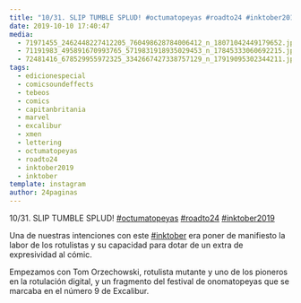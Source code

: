 ```yaml
---
title: "10/31. SLIP TUMBLE SPLUD! #octumatopeyas #roadto24 #inktober2019"
date: 2019-10-10 17:40:47
media: 
  - 71971455_2462448227412205_760498628784006412_n_18071042449179652.jpg
  - 71191983_495891670993765_5719831918935029453_n_17845333060692215.jpg
  - 72481416_678529955972325_3342667427338757129_n_17919095302344211.jpg
tags: 
  - edicionespecial
  - comicsoundeffects
  - tebeos
  - comics
  - capitanbritania
  - marvel
  - excalibur
  - xmen
  - lettering
  - octumatopeyas
  - roadto24
  - inktober2019
  - inktober
template: instagram
author: 24paginas
---
```


10/31. SLIP TUMBLE SPLUD! [#octumatopeyas](/tags/octumatopeyas) [#roadto24](/tags/roadto24) [#inktober2019](/tags/inktober2019)

 
Una de nuestras intenciones con este [#inktober](/tags/inktober) era poner de manifiesto la labor de los rotulistas y su capacidad para dotar de un extra de expresividad al cómic.


Empezamos con Tom Orzechowski, rotulista mutante y uno de los pioneros en la rotulación digital, y un fragmento del festival de onomatopeyas que se marcaba en el número 9 de Excalibur.

